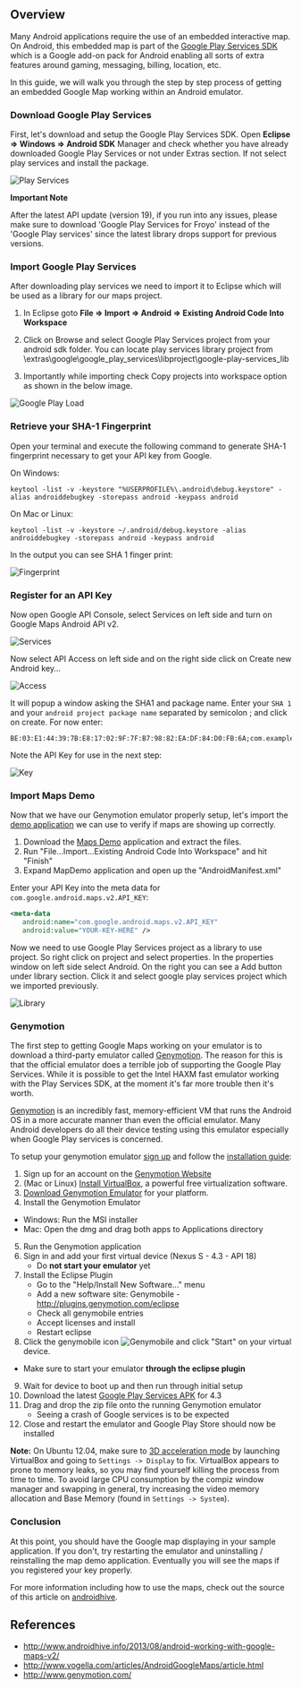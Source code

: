 ## Overview

Many Android applications require the use of an embedded interactive map. On Android, this embedded map is part of the [Google Play Services SDK](http://developer.android.com/google/play-services/setup.html) which is a Google add-on pack for Android enabling all sorts of extra features around gaming, messaging, billing, location, etc.

In this guide, we will walk you through the step by step process of getting an embedded Google Map working within an Android emulator.

### Download Google Play Services

First, let's download and setup the Google Play Services SDK. Open **Eclipse ⇒ Windows ⇒ Android SDK** Manager and check whether you have already downloaded Google Play Services or not under Extras section. If not select play services and install the package.

![Play Services](http://www.androidhive.info/wp-content/uploads/2013/08/downloading-google-play-services-sdk.png)

**Important Note**

After the latest API update (version 19), if you run into any issues, please make sure to download 'Google Play Services for Froyo' instead of the 'Google Play services' since the latest library drops support for previous versions.


### Import Google Play Services

After downloading play services we need to import it to Eclipse which will be used as a library for our maps project.

1. In Eclipse goto **File ⇒ Import ⇒ Android ⇒ Existing Android Code Into Workspace**

2. Click on Browse and select Google Play Services project from your android sdk folder. You can locate play services library project from
<your-android-sdk-path>\extras\google\google_play_services\libproject\google-play-services_lib

3. Importantly while importing check Copy projects into workspace option as shown in the below image.

![Google Play Load](http://www.androidhive.info/wp-content/uploads/2013/08/importing-google-play-services.png)

### Retrieve your SHA-1 Fingerprint

Open your terminal and execute the following command to generate SHA-1 fingerprint necessary to get your API key from Google.

On Windows:

```
keytool -list -v -keystore "%USERPROFILE%\.android\debug.keystore" -alias androiddebugkey -storepass android -keypass android
```

On Mac or Linux:

```
keytool -list -v -keystore ~/.android/debug.keystore -alias androiddebugkey -storepass android -keypass android
```

In the output you can see SHA 1 finger print:

![Fingerprint](http://www.androidhive.info/wp-content/uploads/2013/08/android-google-maps-sha-1-fingerprint.png)

### Register for an API Key

Now open Google API Console, select Services on left side and turn on Google Maps Android API v2.

![Services](http://www.androidhive.info/wp-content/uploads/2013/08/android-google-console-maps-api.png)

Now select API Access on left side and on the right side click on Create new Android key…

![Access](http://www.androidhive.info/wp-content/uploads/2013/08/google-console-creating-a-key.png)

It will popup a window asking the SHA1 and package name. Enter your `SHA 1` and your `android project package name` separated by semicolon ; and click on create. For now enter:

```
BE:03:E1:44:39:7B:E8:17:02:9F:7F:B7:98:82:EA:DF:84:D0:FB:6A;com.example.mapdemo
```

Note the API Key for use in the next step:

![Key](http://www.androidhive.info/wp-content/uploads/2013/08/google-console-android-maps-api-key1.png)

### Import Maps Demo

Now that we have our Genymotion emulator properly setup, let's import the [demo application](https://github.com/thecodepath/android-google-maps-demo) we can use to verify if maps are showing up correctly. 

1. Download the [Maps Demo](https://github.com/thecodepath/android-google-maps-demo/archive/master.zip) application and extract the files.
2. Run "File...Import...Existing Android Code Into Workspace" and hit "Finish"
3. Expand MapDemo application and open up the "AndroidManifest.xml"

Enter your API Key into the meta data for `com.google.android.maps.v2.API_KEY`:

```xml
<meta-data
   android:name="com.google.android.maps.v2.API_KEY"
   android:value="YOUR-KEY-HERE" />
```

Now we need to use Google Play Services project as a library to use project. So right click on project and select properties. In the properties window on left side select Android. On the right you can see a Add button under library section. Click it and select google play services project which we imported previously.

![Library](http://www.androidhive.info/wp-content/uploads/2013/08/linking-google-play-services-to-project-2.png)

### Genymotion

The first step to getting Google Maps working on your emulator is to download a third-party emulator called [Genymotion](http://www.genymotion.com/). The reason for this is that the official emulator does a terrible job of supporting the Google Play Services. While it is possible to get the Intel HAXM fast emulator working with the Play Services SDK, at the moment it's far more trouble then it's worth. 

[Genymotion](http://www.genymotion.com/) is an incredibly fast, memory-efficient VM that runs the Android OS in a more accurate manner than even the official emulator. Many Android developers do all their device testing using this emulator especially when Google Play services is concerned.

To setup your genymotion emulator [sign up](https://cloud.genymotion.com/page/customer/login/?next=/) and follow the [installation guide](https://cloud.genymotion.com/page/doc/):

1. Sign up for an account on the [Genymotion Website](https://cloud.genymotion.com/page/customer/login/?next=/)
2. (Mac or Linux) [Install VirtualBox](https://www.virtualbox.org/wiki/Downloads), a powerful free virtualization software.
3. [Download Genymotion Emulator](https://cloud.genymotion.com/page/launchpad/download/) for your platform.
4. Install the Genymotion Emulator
  * Windows: Run the MSI installer
  * Mac: Open the dmg and drag both apps to Applications directory
5. Run the Genymotion application
6. Sign in and add your first virtual device (Nexus S - 4.3 - API 18)
   * Do **not start your emulator** yet
7. Install the Eclipse Plugin
   * Go to the "Help/Install New Software..." menu
   * Add a new software site: Genymobile - http://plugins.genymotion.com/eclipse
   * Check all genymobile entries
   * Accept licenses and install
   * Restart eclipse
8. Click the genymobile icon ![Genymobile](https://cloud.genymotion.com/static/images/doc/genymotion-plugin-eclipse-button.png) and click "Start" on your virtual device.
  * Make sure to start your emulator **through the eclipse plugin**
9. Wait for device to boot up and then run through initial setup
10. Download the latest [Google Play Services APK](http://wiki.rootzwiki.com/Google_Apps#Universal_Packages_2) for 4.3
11. Drag and drop the zip file onto the running Genymotion emulator
    * Seeing a crash of Google services is to be expected
12. Close and restart the emulator and Google Play Store should now be installed

**Note:** On Ubuntu 12.04, make sure to [3D acceleration mode](http://imgur.com/Kl9cOmb) by launching VirtualBox and going to `Settings -> Display` to fix. VirtualBox appears to prone to memory leaks, so you may find yourself killing the process from time to time. To avoid large CPU consumption by the compiz window manager and swapping in general, try increasing the video memory allocation and Base Memory (found in `Settings -> System`).

### Conclusion

At this point, you should have the Google map displaying in your sample application. If you don't, try restarting the emulator and uninstalling / reinstalling the map demo application. Eventually you will see the maps if you registered your key properly.

For more information including how to use the maps, check out the source of this article on [androidhive](http://www.androidhive.info/2013/08/android-working-with-google-maps-v2/).

## References

* <http://www.androidhive.info/2013/08/android-working-with-google-maps-v2/>
* <http://www.vogella.com/articles/AndroidGoogleMaps/article.html>
* <http://www.genymotion.com/>